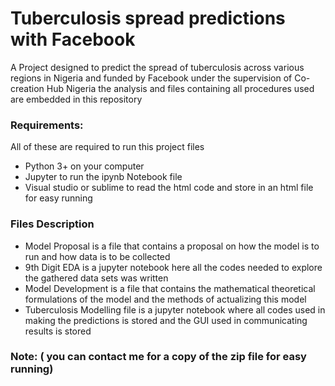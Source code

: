 # Tuberculosis spread predictions with Facebook
A Project designed to predict the spread of tuberculosis across various regions in Nigeria and funded by Facebook under the supervision of Co-creation Hub Nigeria
the analysis and files containing all procedures used are embedded in this repository
### Requirements:
All of these are required to run this project files
* Python 3+ on your computer
* Jupyter to run the ipynb Notebook file
* Visual studio or sublime to read the html code and store in an html file for easy running

### Files Description
* Model Proposal is a file that contains a proposal on how the model is to run and how data is to be collected
* 9th Digit EDA is a jupyter notebook here all the codes needed to explore the gathered data sets was written
* Model Development is a file that contains the mathematical theoretical formulations of the model and the methods of actualizing this model
* Tuberculosis Modelling file is a jupyter notebook where all codes used in making the predictions is stored and the GUI used in communicating results is stored


### Note: ( you can contact me for a copy of the zip file for easy running)
